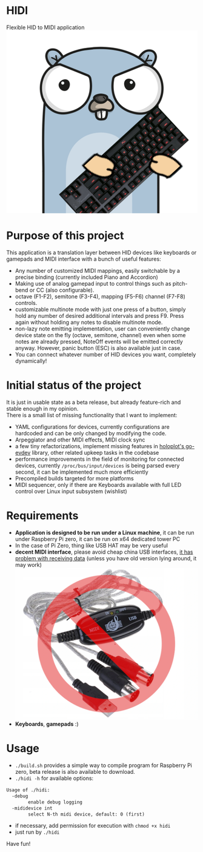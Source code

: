 # HIDI
Flexible HID to MIDI application
![no china usb midi](./docs/hidi-logo.png)

# Purpose of this project
This application is a translation layer between HID devices like keyboards or gamepads and MIDI interface 
with a bunch of useful features:

- Any number of customized MIDI mappings, easily switchable by a precise binding (currently included Piano and Accordion)
- Making use of analog gamepad input to control things such as pitch-bend or CC (also configurable).
- octave (F1-F2), semitone (F3-F4), mapping (F5-F6) channel (F7-F8) controls.
- customizable multinote mode with just one press of a button, simply hold any number of desired additional intervals
  and press F9. Press again without holding any notes to disable multinote mode.
- non-lazy note emitting implementation, user can conveniently change device state on the fly (octave, semitone, channel)
  even when some notes are already pressed, NoteOff events will be emitted correctly anyway. However, panic button (ESC)
  is also available just in case.
- You can connect whatever number of HID devices you want, completely dynamically!

# Initial status of the project
It is just in usable state as a beta release, but already feature-rich and stable enough in my opinion.  
There is a small list of missing functionality that I want to implement:
- YAML configurations for devices, currently configurations are hardcoded and can be only changed by modifying the code.
- Arpeggiator and other MIDI effects, MIDI clock sync
- a few tiny refactorizations, implement missing features in [holoplot's go-evdev](https://github.com/holoplot/go-evdev) library,
  other related upkeep tasks in the codebase
- performance improvements in the field of monitoring for connected devices, currently `/proc/bus/input/devices` is being
  parsed every second, it can be implemented much more efficiently
- Precompiled builds targeted for more platforms
- MIDI sequencer, only if there are Keyboards available with full LED control over Linux input subsystem (wishlist)  

# Requirements
- **Application is designed to be run under a Linux machine**, it can be run under Raspberry Pi zero,
  it can be run on x64 dedicated tower PC
- In the case of Pi Zero, thing like USB HAT may be very useful
- **decent MIDI interface**, please avoid cheap china USB interfaces, [it has problem with receiving data](http://www.arvydas.co.uk/2013/07/cheap-usb-midi-cable-some-self-assembly-may-be-required/)
  (unless you have old version lying around, it may work)
  ![no china usb midi](./docs/no-china-usb-midi.png)
- **Keyboards**, **gamepads** :)

# Usage
- `./build.sh` provides a simple way to compile program for Raspberry Pi zero, beta release is also available to download.
- `./hidi -h` for available options:
```
Usage of ./hidi:
  -debug
        enable debug logging
  -mididevice int
        select N-th midi device, default: 0 (first)
```
- if necessary, add permission for execution with `chmod +x hidi`
- just run by `./hidi`

Have fun!